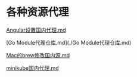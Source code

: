 # 各种资源代理

[Angular设置国内代理.md](./Angular设置国内代理.md)

[Go Module代理仓库.md](./Go Module代理仓库.md)

[Mac的brew修改国内源.md](./Mac的brew修改国内源.md)

[minikube国内代理.md](./minikube国内代理.md)
